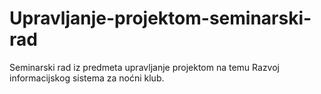# Upravljanje-projektom-seminarski-rad
Seminarski rad iz predmeta upravljanje projektom na temu Razvoj informacijskog sistema za noćni klub.
